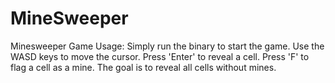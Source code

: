 # MineSweeper

Minesweeper Game Usage:
  Simply run the binary to start the game.
  Use the WASD keys to move the cursor.
  Press 'Enter' to reveal a cell.
  Press 'F' to flag a cell as a mine.
  The goal is to reveal all cells without mines.
